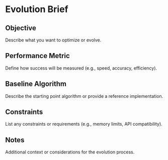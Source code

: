 # Evolution Brief

## Objective

Describe what you want to optimize or evolve.

## Performance Metric

Define how success will be measured (e.g., speed, accuracy, efficiency).

## Baseline Algorithm

Describe the starting point algorithm or provide a reference implementation.

## Constraints

List any constraints or requirements (e.g., memory limits, API compatibility).

## Notes

Additional context or considerations for the evolution process.
